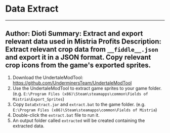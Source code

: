 # Data Extract
-------------------------
**Author**: Dioti
**Summary**: Extract and export relevant data used in Mistria Profits
**Description**: Extract relevant crop data from `__fiddle__.json` and export it in a JSON format. Copy relevant crop icons from the game's exported sprites.
-------------------------
1) Download the UndertaleModTool: https://github.com/UnderminersTeam/UndertaleModTool
2) Use the UndertaleModTool to extract game sprites to your game folder. (e.g. `E:\Program Files (x86)\Steam\steamapps\common\Fields of Mistria\Export_Sprites`)
3) Copy `DataExtract.jar` and `extract.bat` to the game folder. (e.g. `E:\Program Files (x86)\Steam\steamapps\common\Fields of Mistria`)
4) Double-click the `extract.bat` file to run it.
5) An output folder called `extracted` will be created containing the extracted data.
